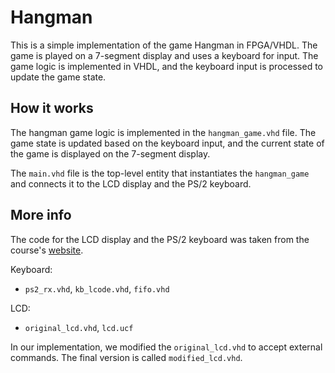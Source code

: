 # Hangman
This is a simple implementation of the game Hangman in FPGA/VHDL. The game is played on a 7-segment display and uses a keyboard for input. The game logic is implemented in VHDL, and the keyboard input is processed to update the game state.


## How it works

The hangman game logic is implemented in the `hangman_game.vhd` file. The game state is updated based on the keyboard input, and the current state of the game is displayed on the 7-segment display.

The `main.vhd` file is the top-level entity that instantiates the `hangman_game` and connects it to the LCD display and the PS/2 keyboard.

## More info

The code for the LCD display and the PS/2 keyboard was taken from the course's [website](https://www.gta.ufrj.br/ensino/EEL480/index.html).

Keyboard:
- `ps2_rx.vhd`, `kb_lcode.vhd`, `fifo.vhd`

LCD:
- `original_lcd.vhd`, `lcd.ucf`

In our implementation, we modified the `original_lcd.vhd` to accept external commands. The final version is called `modified_lcd.vhd`.